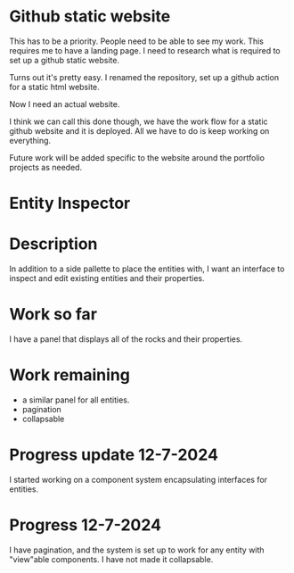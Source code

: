
# Github static website

This has to be a priority. 
People need to be able to see my work.
This requires me to have a landing page.
I need to research what is required to set up a github static website.

Turns out it's pretty easy. I renamed the repository, set up a github 
action for a static html website.

Now I need an actual website.

I think we can call this done though, we have the work flow for a static github website and it is deployed. All we have to do is keep working on everything.

Future work will be added specific to the website around the portfolio projects as needed.


# Entity Inspector

# Description

In addition to a side pallette to place the entities with, I want an interface to inspect and edit existing entities and their properties.

# Work so far

I have a panel that displays all of the rocks and their properties. 

# Work remaining

- a similar panel for all entities.
- pagination
- collapsable

# Progress update 12-7-2024

I started working on a component system encapsulating interfaces for entities.

# Progress 12-7-2024

I have pagination, and the system is set up to work for any entity with "view"able components.
I have not made it collapsable.
